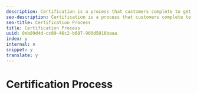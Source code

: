 ```yaml
---
description: Certification is a process that customers complete to get their sites/Apps fully prepared to go live. The process includes a Certification Request Form that customers need to submit with their sites and/or Apps.
seo-description: Certification is a process that customers complete to get their sites/Apps fully prepared to go live. The process includes a Certification Request Form that customers need to submit with their sites and/or Apps.
seo-title: Certification Process
title: Certification Process
uuid: 0eb89d4d-cc89-46c2-b687-909d5016baaa
index: y
internal: n
snippet: y
translate: y
---
```


# Certification Process

